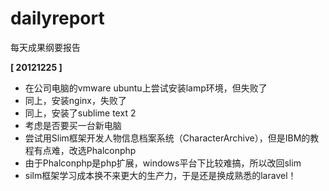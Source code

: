 dailyreport
===========

每天成果纲要报告

**[ 20121225 ]**

- 在公司电脑的vmware ubuntu上尝试安装lamp环境，但失败了
- 同上，安装nginx，失败了
- 同上，安装了sublime text 2
- 考虑是否要买一台新电脑
- 尝试用Slim框架开发人物信息档案系统（CharacterArchive），但是IBM的教程有点难，改选Phalconphp
- 由于Phalconphp是php扩展，windows平台下比较难搞，所以改回slim
- silm框架学习成本换不来更大的生产力，于是还是换成熟悉的laravel！























